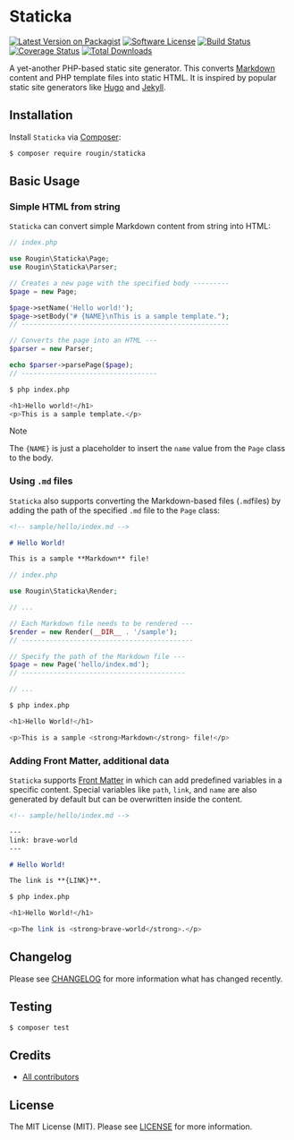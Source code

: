 # Staticka

[![Latest Version on Packagist][ico-version]][link-packagist]
[![Software License][ico-license]][link-license]
[![Build Status][ico-build]][link-build]
[![Coverage Status][ico-coverage]][link-coverage]
[![Total Downloads][ico-downloads]][link-downloads]

A yet-another PHP-based static site generator. This converts [Markdown](https://en.wikipedia.org/wiki/Markdown) content and PHP template files into static HTML. It is inspired by popular static site generators like [Hugo](https://gohugo.io) and [Jekyll](https://jekyllrb.com).

## Installation

Install `Staticka` via [Composer](https://getcomposer.org/):

``` bash
$ composer require rougin/staticka
```

## Basic Usage

### Simple HTML from string

`Staticka` can convert simple Markdown content from string into HTML:

``` php
// index.php

use Rougin\Staticka\Page;
use Rougin\Staticka\Parser;

// Creates a new page with the specified body ---------
$page = new Page;

$page->setName('Hello world!');
$page->setBody("# {NAME}\nThis is a sample template.");
// ----------------------------------------------------

// Converts the page into an HTML ---
$parser = new Parser;

echo $parser->parsePage($page);
// ----------------------------------
```

``` bash
$ php index.php

<h1>Hello world!</h1>
<p>This is a sample template.</p>
```

> [!NOTE]
> The `{NAME}` is just a placeholder to insert the `name` value from the `Page` class to the body.

### Using `.md` files

`Staticka` also supports converting the Markdown-based files (`.md`files) by adding the path of the specified `.md` file to the `Page` class:

``` md
<!-- sample/hello/index.md -->

# Hello World!

This is a sample **Markdown** file!
```

``` php
// index.php

use Rougin\Staticka\Render;

// ...

// Each Markdown file needs to be rendered ---
$render = new Render(__DIR__ . '/sample');
// -------------------------------------------

// Specify the path of the Markdown file ---
$page = new Page('hello/index.md');
// -----------------------------------------

// ...
```

``` bash
$ php index.php

<h1>Hello World!</h1>

<p>This is a sample <strong>Markdown</strong> file!</p>
```

### Adding Front Matter, additional data

`Staticka` supports [Front Matter](https://jekyllrb.com/docs/frontmatter) in which can add predefined variables in a specific content. Special variables like `path`, `link`, and `name` are also generated by default but can be overwritten inside the content.

``` md
<!-- sample/hello/index.md -->

---
link: brave-world
---

# Hello World!

The link is **{LINK}**.
```

``` bash
$ php index.php

<h1>Hello World!</h1>

<p>The link is <strong>brave-world</strong>.</p>
```

## Changelog

Please see [CHANGELOG][link-changelog] for more information what has changed recently.

## Testing

``` bash
$ composer test
```

## Credits

- [All contributors][link-contributors]

## License

The MIT License (MIT). Please see [LICENSE][link-license] for more information.

[ico-build]: https://img.shields.io/github/actions/workflow/status/rougin/staticka/build.yml?style=flat-square
[ico-coverage]: https://img.shields.io/codecov/c/github/rougin/staticka?style=flat-square
[ico-downloads]: https://img.shields.io/packagist/dt/rougin/staticka.svg?style=flat-square
[ico-license]: https://img.shields.io/badge/license-MIT-brightgreen.svg?style=flat-square
[ico-version]: https://img.shields.io/packagist/v/rougin/staticka.svg?style=flat-square

[link-build]: https://github.com/rougin/staticka/actions
[link-changelog]: https://github.com/rougin/staticka/blob/master/CHANGELOG.md
[link-contributors]: https://github.com/rougin/staticka/contributors
[link-coverage]: https://app.codecov.io/gh/rougin/staticka
[link-downloads]: https://packagist.org/packages/rougin/staticka
[link-license]: https://github.com/rougin/staticka/blob/master/LICENSE.md
[link-packagist]: https://packagist.org/packages/rougin/staticka